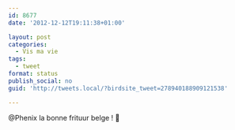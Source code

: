 ```yaml
---
id: 8677
date: '2012-12-12T19:11:38+01:00'

layout: post
categories:
  - Vis ma vie
tags:
  - tweet
format: status
publish_social: no
guid: 'http://tweets.local/?birdsite_tweet=278940188909121538'

---
```


@Phenix la bonne frituur belge ! 🙂